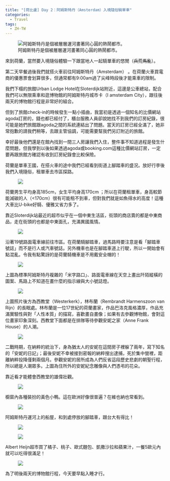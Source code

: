 ```yaml
---
title: "[荷比盧] Day 2：阿姆斯特丹（Amsterdam）入境隨俗騎單車"
categories:
  - Travel
tags:
  - ZH-TW
---
```


<figure style="width: 600px" class="align-center">
<img src="/pics/NBL_trip/ce3b055773122daac4895842f82504ec9_17048595_190727_0027.jpg" alt="阿姆斯特丹是個被層層運河畫著同心圓的熱鬧都市。">
<figcaption>阿姆斯特丹是個被層層運河畫著同心圓的熱鬧都市。</figcaption>
</figure>
來到荷蘭，當然要入境隨俗體驗一下跟當地人一起騎單車的悠閒（<s>兵荒馬亂</s>）。




第二天早餐過後我們就搭火車前往阿姆斯特丹（Amsterdam） 。在荷蘭火車買電商的優惠票會划算很多，但通常都有9:00am過了尖峰時段後才能乘車的限制。

我們下榻的旅館Urban Lodge Hotel在Sloterdijk站附近，這邊是公車總站，配合我們可以無限乘車和逛博物館的阿姆斯特丹城市卡（I amsterdam City），跟往後兩天的博物館行程是非常好的組合。

但到了旅館check-in的時候發生一點小插曲，我當初是透過一個知名的比價網站agoda訂房的，錢也都已經付了，櫃台服務人員卻說她找不到我們的訂房紀錄，很可能是她們旅館跟agoda之間的系統連結出了問題。當天的訂房已經全滿了，她非常抱歉的請我們稍等，去跟主管協調，可能需要幫我們另訂附近的旅館。

幸好最後他們還是在館內找到一間三人房讓我們入住，整件事不知道過程是發生什麼問題，但我學到以後如果透過agoda或booking.com這種比價網站訂房，一定要再跟旅館方確認有收到訂房紀錄會比較保險。



荷蘭是單車王國，在搭火車的途中我們已經看到街道上腳踏車的盛況。放好行李後我們入境隨俗，租單車去市區探路。

<figure style="width: 600px" class="align-center">
<img src="/pics/NBL_trip/ce3b055773122daac4895842f82504ec9_17048595_190727_0007.jpg">
</figure>


荷蘭男生平均身高185cm，女生平均身高170cm ；所以在荷蘭租單車，身高較節能減碳的人（<170cm）很有可能租不到車，但對我們就是如魚得水的高度！這種大車比U-bike好騎、優雅又省力多了。

靠近Sloterdijk站最近的超市似乎在一個中東生活區，街頭的商店賣的都是中東商品，走在街頭的也都是中東面孔，充滿異國風情。

<figure style="width: 600px" class="align-center">
<img src="/pics/NBL_trip/ce3b055773122daac4895842f82504ec9_17048595_190727_0008.jpg">
</figure>

沿著19號路面電車線前往市區。在荷蘭騎腳踏車，過馬路時要注意是看「腳踏車號誌」而不是行人或汽車號誌。另外機車也是在腳踏車道上行駛，所以一開始會有點混亂。令我有點驚訝的是荷蘭騎機車是不用戴安全帽的！

<figure style="width: 600px" class="align-center">
<img src="/pics/NBL_trip/IMG_3174.jpg">
</figure>

上圖為標準阿姆斯特丹複雜的「米字路口」、路面電車線在天空上畫出阡陌縱橫的圖案、馬路上不知道在畫什麼的指示線與大小號誌燈。

<figure style="width: 600px" class="align-center">
<img src="/pics/NBL_trip/ce3b055773122daac4895842f82504ec9_17048595_190727_0025.jpg">
</figure>

上圖照片後方為西教堂（Westerkerk），林布蘭（Rembrandt Harmenszoon van Rijn）的長眠處。林布蘭是一位17世紀的荷蘭畫家，作品巴洛克風格濃厚，作品充滿實驗性與對「人性本質」的描寫，喜歡畫自畫像；如果有去參觀博物館，會對這位畫家印象深刻。西教堂下面都是在排隊等待參觀安妮之家（Anne Frank House）的人潮。

<figure style="width: 600px" class="align-center">
<img src="/pics/NBL_trip/IMG_3193-1.jpg">
</figure>

二戰時期，在納粹的統治下，身為猶太人的安妮在這間房子裡躲了兩年，寫下知名的「安妮的日記」；最後安妮不幸被接到密報的納粹搜出逮捕，死於集中營裡，距離納粹投降僅剩兩個月。參觀安妮的居所成為人們反省這段歷史悲劇的朝聖行程，所以總是人潮眾多。上圖為住所外的安妮紀念雕像與人們憑弔的花朵。

靠近看才能體會西教堂的雄偉壯觀。

<figure style="width: 600px" class="align-center">
<img src="/pics/NBL_trip/ce3b055773122daac4895842f82504ec9_17048595_190727_0017.jpg">
</figure>

櫥窗內各種裝扮的黃色小鴨。這在歐洲好像很普遍？在維也納也常看到。
<figure style="width: 600px" class="align-center">
<img src="/pics/NBL_trip/ce3b055773122daac4895842f82504ec9_17048595_190727_0028.jpg">
</figure>



阿姆斯特丹運河上的船屋，和到處停放的腳踏車，跟台大有得比！
<figure style="width: 600px" class="align-center">
<img src="/pics/NBL_trip/ce3b055773122daac4895842f82504ec9_17048595_190727_0011.jpg">
</figure>
<figure style="width: 600px" class="align-center">
<img src="/pics/NBL_trip/IMG_3173.jpg">
</figure>

Albert Heijn超市買了橘子、桃子、歐式麵包、凱撒沙拉和蘋果汁，一餐5歐元內就可以吃得很滿足！
<figure style="width: 600px" class="align-center">
<img src="/pics/NBL_trip/IMG_3165.jpg">
</figure>


為了明後兩天的博物館行程，今天要早點入睡才行。
